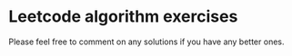 # Leetcode algorithm exercises
Please feel free to comment on any solutions if you have any better ones.
